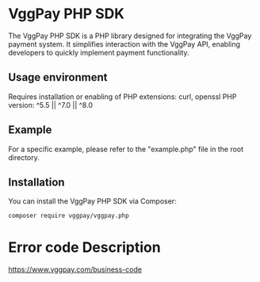 # VggPay PHP SDK

The VggPay PHP SDK is a PHP library designed for integrating the VggPay payment system. It simplifies interaction with the VggPay API, enabling developers to quickly implement payment functionality.
## Usage environment
Requires installation or enabling of PHP extensions: curl, openssl
PHP version: ^5.5 || ^7.0 || ^8.0


## Example
For a specific example, please refer to the "example.php" file in the root directory.


## Installation
You can install the VggPay PHP SDK via Composer:

```bash
composer require vggpay/vggpay.php
```

# Error code Description
https://www.vggpay.com/business-code



